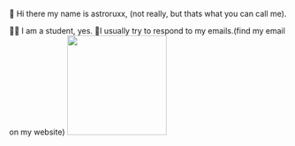 👋 Hi there my name is astroruxx, (not really, but thats what you can call me).

👨‍🎓 I am a student, yes.
📩I usually try to respond to my emails.(find my email on my website)
<img height="180em" src="https://github-readme-stats.vercel.app/api?username=astroruxx&show_icons=true&hide_border=true&&count_private=true&include_all_commits=true" />
